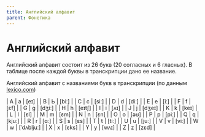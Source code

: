 ```yaml
---
title: Английский алфавит
parent: Фонетика
---
```


# Английский алфавит

Английский алфавит состоит из 26 букв (20 согласных и 6 гласных). В
таблице после каждой буквы в транскрипции дано ее название.


Английский алфавит с названиями букв в транскрипции (по данным
[lexico.com](https://www.lexico.com/))

| А | а | [eɪ]       |
| В | Ь | [biː]      |
| С | с | [siː]      |
| D | d | [diː]      |
| Е | е | [iː]       |
| F | f | [ɛf]       |
| G | g | [dʒiː]     |
| H | h | [eɪtʃ]     |
| I | i | [ʌɪ]       |
| J | j | [dʒeɪ]     |
| K | k | [keɪ]      |
| L | l | [ɛl]       |
| M | m | [ɛm]       |
| N | n | [ɛn]       |
| O | o | [əʊ]       |
| P | p | [piː]      |
| Q | q | [kjuː]     |
| R | r | [ɑː]       |
| S | s | [ɛs]       |
| T | t | [tiː]      |
| U | u | [juː]      |
| V | v | [viː]      |
| W | w | [ˈdʌbljuː] |
| X | x | [ɛks]      |
| Y | y | [wʌɪ]      |
| Z | z | [zɛd]      |


